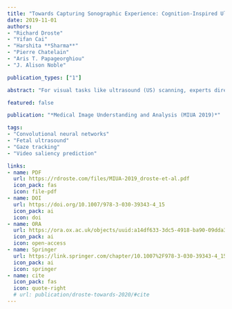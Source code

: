 ```yaml
---
title: "Towards Capturing Sonographic Experience: Cognition-Inspired Ultrasound Video Saliency Prediction"
date: 2019-11-01
authors:
- "Richard Droste"
- "Yifan Cai"
- "Harshita **Sharma**"
- "Pierre Chatelain"
- "Aris T. Papageorghiou"
- "J. Alison Noble"

publication_types: ["1"]

abstract: "For visual tasks like ultrasound (US) scanning, experts direct their gaze towards regions of task-relevant information. Therefore, learning to predict the gaze of sonographers on US videos captures the spatio-temporal patterns that are important for US scanning. The spatial distribution of gaze points on video frames can be represented through heat maps termed saliency maps. Here, we propose a temporally bidirectional model for video saliency prediction (BDS-Net), drawing inspiration from modern theories of human cognition. The model consists of a convolutional neural network (CNN) encoder followed by a bidirectional gated-recurrent-unit recurrent convolutional network (GRU-RCN) decoder. The temporal bidirectionality mimics human cognition, which simultaneously reacts to past and predicts future sensory inputs. We train the BDS-Net alongside spatial and temporally one-directional comparative models on the task of predicting saliency in videos of US abdominal circumference plane detection. The BDS-Net outperforms the comparative models on four out of five saliency metrics. We present a qualitative analysis on representative examples to explain the model’s superior performance."

featured: false

publication: "*Medical Image Understanding and Analysis (MIUA 2019)*"

tags:
- "Convolutional neural networks"
- "Fetal ultrasound"
- "Gaze tracking"
- "Video saliency prediction"

links:
- name: PDF
  url: https://rdroste.com/files/MIUA-2019_droste-et-al.pdf
  icon_pack: fas
  icon: file-pdf
- name: DOI
  url: https://doi.org/10.1007/978-3-030-39343-4_15
  icon_pack: ai
  icon: doi
- name: ORA
  url: https://ora.ox.ac.uk/objects/uuid:a14df633-3dc5-4918-ba90-09dda3f51363
  icon_pack: ai
  icon: open-access
- name: Springer
  url: https://link.springer.com/chapter/10.1007%2F978-3-030-39343-4_15
  icon_pack: ai
  icon: springer
- name: cite
  icon_pack: fas
  icon: quote-right
  # url: publication/droste-towards-2020/#cite
---
```


